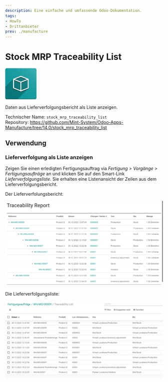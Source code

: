 ```yaml
---
description: Eine einfache und umfassende Odoo-Dokumentation.
tags:
- HowTo
- Drittanbieter
prev: ./manufacture
---
```

# Stock MRP Traceability List
![icon_oms_box](assets/icon_oms_box.png)

Daten aus Lieferverfolgungsbericht als Liste anzeigen.

Technischer Name: `stock_mrp_traceability_list`\
Repository: <https://github.com/Mint-System/Odoo-Apps-Manufacture/tree/14.0/stock_mrp_traceability_list>


## Verwendung

### Lieferverfolgung als Liste anzeigen

Zeigen Sie einen erledigten Fertigungsauftrag via *Fertigung > Vorgänge > Fertigungsaufträge* an und klicken Sie auf den Smart-Link *Lieferverfolgungsliste*. Sie erhalten eine Listenansicht der Zeilen aus dem Lieferverfolgungsbericht.

Der Lieferverfolungsbericht:

![](assets/Stock%20MRP%20Traceability%20List%20Report.png)

Die Lieferverfolgungsliste:

![](assets/Stock%20MRP%20Traceability%20List.png)


